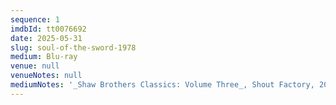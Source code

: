 ```yaml
---
sequence: 1
imdbId: tt0076692
date: 2025-05-31
slug: soul-of-the-sword-1978
medium: Blu-ray
venue: null
venueNotes: null
mediumNotes: '_Shaw Brothers Classics: Volume Three_, Shout Factory, 2023'
---
```


